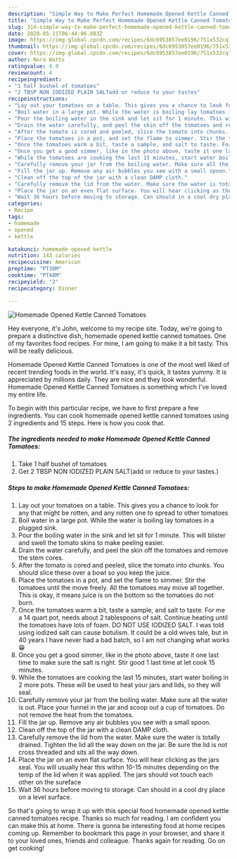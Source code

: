 ```yaml
---
description: "Simple Way to Make Perfect Homemade Opened Kettle Canned Tomatoes"
title: "Simple Way to Make Perfect Homemade Opened Kettle Canned Tomatoes"
slug: 314-simple-way-to-make-perfect-homemade-opened-kettle-canned-tomatoes
date: 2020-05-11T06:44:06.883Z
image: https://img-global.cpcdn.com/recipes/6dc6953857ee0196/751x532cq70/homemade-opened-kettle-canned-tomatoes-recipe-main-photo.jpg
thumbnail: https://img-global.cpcdn.com/recipes/6dc6953857ee0196/751x532cq70/homemade-opened-kettle-canned-tomatoes-recipe-main-photo.jpg
cover: https://img-global.cpcdn.com/recipes/6dc6953857ee0196/751x532cq70/homemade-opened-kettle-canned-tomatoes-recipe-main-photo.jpg
author: Nora Watts
ratingvalue: 4.9
reviewcount: 4
recipeingredient:
- "1 half bushel of tomatoes"
- "2 TBSP NON IODIZED PLAIN SALTadd or reduce to your tastes"
recipeinstructions:
- "Lay out your tomatoes on a table. This gives you a chance to look for any that might be rotten, and any rotten one to spread to other tomatoes"
- "Boil water in a large pot. While the water is boiling lay tomatoes in a plugged sink."
- "Pour the boiling water in the sink and let sit for 1 minute. This will blister and swell the tomato skins to make peeling easier."
- "Drain the water carefully, and peel the skin off the tomatoes and remove the stem cores."
- "After the tomato is cored and peeled, slice the tomato into chunks. You should slice these over a bowl so you keep the juice."
- "Place the tomatoes in a pot, and set the flame to simmer. Stir the tomatoes until the move freely. All the tomatoes may move all together. This is okay, it means juice is on the bottom so the tomatoes do not burn."
- "Once the tomatoes warm a bit, taste a sample, and salt to taste. For me a 14 quart pot, needs about 2 tablespoons of salt. Continue heating until the tomatoes have lots of foam. DO NOT USE IODIZED SALT. I was told using iodized salt can cause botulism. It could be a old wives tale, but in 40 years I have never had a bad batch, so I am not changing what works 😁"
- "Once you get a good simmer, like in the photo above, taste it one last time to make sure the salt is right. Stir good 1 last time at let cook 15 minutes."
- "While the tomatoes are cooking the last 15 minutes, start water boiling in 2 more pots. These will be used to heat your jars and lids, so they will seal."
- "Carefully remove your jar from the boiling water. Make sure all the water is out. Place your funnel in the jar and scoop out a cup of tomatoes. Do not remove the heat from the tomatoes."
- "Fill the jar up. Remove any air bubbles you see with a small spoon."
- "Clean off the top of the jar with a clean DAMP cloth."
- "Carefully remove the lid from the water. Make sure the water is totally drained. Tighten the lid all the way down on the jar. Be sure the lid is not cross threaded and sits all the way down."
- "Place the jar on an even flat surface. You will hear clicking as the jars seal. You will usually hear this within 10-15 minutes depending on the temp of the lid when it was applied. The jars should vot touch each other on the sureface"
- "Wait 36 hours before moving to storage. Can should in a cool dry place on a level surface."
categories:
- Recipe
tags:
- homemade
- opened
- kettle

katakunci: homemade opened kettle 
nutrition: 143 calories
recipecuisine: American
preptime: "PT30M"
cooktime: "PT48M"
recipeyield: "2"
recipecategory: Dinner

---
```



![Homemade Opened Kettle Canned Tomatoes](https://img-global.cpcdn.com/recipes/6dc6953857ee0196/751x532cq70/homemade-opened-kettle-canned-tomatoes-recipe-main-photo.jpg)

Hey everyone, it's John, welcome to my recipe site. Today, we're going to prepare a distinctive dish, homemade opened kettle canned tomatoes. One of my favorites food recipes. For mine, I am going to make it a bit tasty. This will be really delicious.



Homemade Opened Kettle Canned Tomatoes is one of the most well liked of recent trending foods in the world. It's easy, it's quick, it tastes yummy. It is appreciated by millions daily. They are nice and they look wonderful. Homemade Opened Kettle Canned Tomatoes is something which I've loved my entire life.


To begin with this particular recipe, we have to first prepare a few ingredients. You can cook homemade opened kettle canned tomatoes using 2 ingredients and 15 steps. Here is how you cook that.

<!--inarticleads1-->

##### The ingredients needed to make Homemade Opened Kettle Canned Tomatoes:

1. Take 1 half bushel of tomatoes
1. Get 2 TBSP NON IODIZED PLAIN SALT(add or reduce to your tastes.)




<!--inarticleads2-->

##### Steps to make Homemade Opened Kettle Canned Tomatoes:

1. Lay out your tomatoes on a table. This gives you a chance to look for any that might be rotten, and any rotten one to spread to other tomatoes
1. Boil water in a large pot. While the water is boiling lay tomatoes in a plugged sink.
1. Pour the boiling water in the sink and let sit for 1 minute. This will blister and swell the tomato skins to make peeling easier.
1. Drain the water carefully, and peel the skin off the tomatoes and remove the stem cores.
1. After the tomato is cored and peeled, slice the tomato into chunks. You should slice these over a bowl so you keep the juice.
1. Place the tomatoes in a pot, and set the flame to simmer. Stir the tomatoes until the move freely. All the tomatoes may move all together. This is okay, it means juice is on the bottom so the tomatoes do not burn.
1. Once the tomatoes warm a bit, taste a sample, and salt to taste. For me a 14 quart pot, needs about 2 tablespoons of salt. Continue heating until the tomatoes have lots of foam. DO NOT USE IODIZED SALT. I was told using iodized salt can cause botulism. It could be a old wives tale, but in 40 years I have never had a bad batch, so I am not changing what works 😁
1. Once you get a good simmer, like in the photo above, taste it one last time to make sure the salt is right. Stir good 1 last time at let cook 15 minutes.
1. While the tomatoes are cooking the last 15 minutes, start water boiling in 2 more pots. These will be used to heat your jars and lids, so they will seal.
1. Carefully remove your jar from the boiling water. Make sure all the water is out. Place your funnel in the jar and scoop out a cup of tomatoes. Do not remove the heat from the tomatoes.
1. Fill the jar up. Remove any air bubbles you see with a small spoon.
1. Clean off the top of the jar with a clean DAMP cloth.
1. Carefully remove the lid from the water. Make sure the water is totally drained. Tighten the lid all the way down on the jar. Be sure the lid is not cross threaded and sits all the way down.
1. Place the jar on an even flat surface. You will hear clicking as the jars seal. You will usually hear this within 10-15 minutes depending on the temp of the lid when it was applied. The jars should vot touch each other on the sureface
1. Wait 36 hours before moving to storage. Can should in a cool dry place on a level surface.




So that's going to wrap it up with this special food homemade opened kettle canned tomatoes recipe. Thanks so much for reading. I am confident you can make this at home. There is gonna be interesting food at home recipes coming up. Remember to bookmark this page in your browser, and share it to your loved ones, friends and colleague. Thanks again for reading. Go on get cooking!
